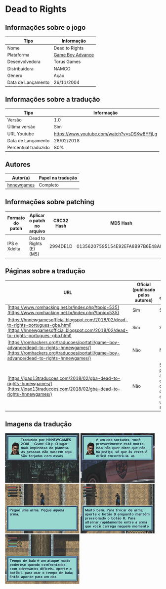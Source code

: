 # Dead to Rights

## Informações sobre o jogo

| Tipo | Informação |
| ----------- | ----------- |
| Nome | Dead to Rights |
| Plataforma | [Game Boy Advance](../) |
| Desenvolvedora | Torus Games |
| Distribuidora | NAMCO |
| Gênero | Ação |
| Data de Lançamento | 26/11/2004 |

## Informações sobre a tradução

| Tipo | Informação |
| ----------- | ----------- |
| Versão | 1\.0 |
| Última versão | Sim |
| URL Youtube | https://www.youtube.com/watch?v=sDSKw8YFjLg |
| Data de Lançamento | 28/02/2018 |
| Percentual traduzido | 80% |

## Autores

| Autor(a) | Papel na tradução |
| ----------- | ----------- |
| [hnnewgames](../../../autores/hnnewgames/) | Completo |

## Informações sobre patching

| Formato do patch | Aplicar o patch no arquivo | CRC32 Hash | MD5 Hash |
| ----------- | ----------- | ----------- | ----------- |
| IPS e Xdelta | Dead to Rights \(E\) \(M5\) | 2994DE1D | 01356207595154E92EFA8B97B6E48ACD |

## Páginas sobre a tradução

| URL | Oficial (publicado pelos autores) | Possuí link de download |
| ----------- | ----------- | ----------- |
| [https://www.romhacking.net.br/index.php?topic=535](https://www.romhacking.net.br/index.php?topic=535) | Sim | Sim |
| [https://hnnewgamesofficial.blogspot.com/2018/02/dead-to-rights-portugues-gba.html](https://hnnewgamesofficial.blogspot.com/2018/02/dead-to-rights-portugues-gba.html) | Sim | Sim |
| [https://romhackers.org/traducoes/portatil/game-boy-advance/dead-to-rights-hnnewgames/](https://romhackers.org/traducoes/portatil/game-boy-advance/dead-to-rights-hnnewgames/) | Não | Não |
| [https://joao13traducoes.com/2018/02/gba-dead-to-rights-hnnewgames/](https://joao13traducoes.com/2018/02/gba-dead-to-rights-hnnewgames/) | Não | Sim, porém o arquivo ou página de download exige uma senha |

## Imagens da tradução

![Imagem de exemplo da tradução 1](1.png)
![Imagem de exemplo da tradução 2](2.png)
![Imagem de exemplo da tradução 3](3.png)
![Imagem de exemplo da tradução 4](4.png)
![Imagem de exemplo da tradução 5](5.png)